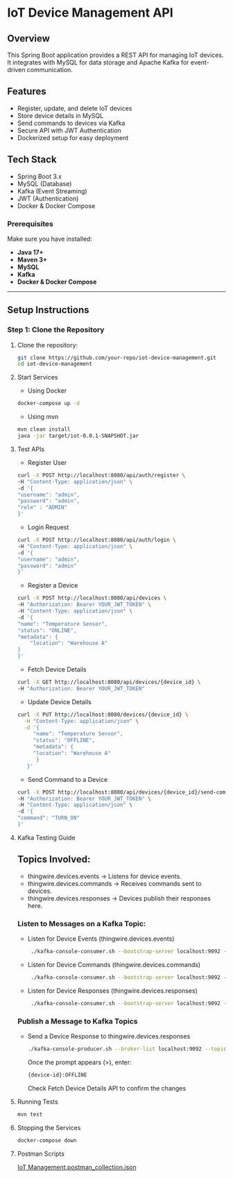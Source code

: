 # IoT Device Management API

## Overview
This Spring Boot application provides a REST API for managing IoT devices.  
It integrates with MySQL for data storage and Apache Kafka for event-driven communication.

## Features
- Register, update, and delete IoT devices
- Store device details in MySQL
- Send commands to devices via Kafka
- Secure API with JWT Authentication
- Dockerized setup for easy deployment

## Tech Stack
- Spring Boot 3.x
- MySQL (Database)
- Kafka (Event Streaming)
- JWT (Authentication)
- Docker & Docker Compose

### Prerequisites
Make sure you have installed:
- **Java 17+**
- **Maven 3+**
- **MySQL**
- **Kafka**
- **Docker & Docker Compose**

---

## Setup Instructions

### Step 1: Clone the Repository
1. Clone the repository:
   ```sh
   git clone https://github.com/your-repo/iot-device-management.git
   cd iot-device-management
   ```
   
2. Start Services
   - Using Docker
    ```sh
   docker-compose up -d
   ```
   - Using mvn
    ```sh
   mvn clean install 
   java -jar target/iot-0.0.1-SNAPSHOT.jar
   ```

3. Test APIs

   - Register User
    ```sh
    curl -X POST http://localhost:8080/api/auth/register \
    -H "Content-Type: application/json" \
    -d '{
    "username": "admin",
    "password": "admin",
    "role" : "ADMIN"
   }'
   ```

   - Login Request
    ```sh
    curl -X POST http://localhost:8080/api/auth/login \
    -H "Content-Type: application/json" \
    -d '{
    "username": "admin",
    "password": "admin"
    }'
   ```

    - Register a Device
    ```sh
    curl -X POST http://localhost:8080/api/devices \
    -H "Authorization: Bearer YOUR_JWT_TOKEN" \
    -H "Content-Type: application/json" \
    -d '{
    "name": "Temperature Sensor",
    "status": "ONLINE",
    "metadata": {
        "location": "Warehouse A"
    }
    }'
   ```

      - Fetch Device Details
    ```sh
    curl -X GET http://localhost:8080/api/devices/{device_id} \
    -H "Authorization: Bearer YOUR_JWT_TOKEN"
   ```

   - Update Device Details
   ```sh
   curl -X PUT http://localhost:8080/devices/{device_id} \
     -H "Content-Type: application/json" \
     -d '{
        "name": "Temperature Sensor",
        "status": "OFFLINE",
        "metadata": {
        "location": "Warehouse A"
         }
      }'
   ```

   - Send Command to a Device
    ```sh
    curl -X POST http://localhost:8080/api/devices/{device_id}/send-command \
    -H "Authorization: Bearer YOUR_JWT_TOKEN" \
    -H "Content-Type: application/json" \
    -d '{
    "command": "TURN_ON"
    }'
   ```

4. Kafka Testing Guide
   ## Topics Involved:
   - thingwire.devices.events → Listens for device events.
   - thingwire.devices.commands → Receives commands sent to devices.
   - thingwire.devices.responses → Devices publish their responses here.

   ### Listen to Messages on a Kafka Topic:

   - Listen for Device Events (thingwire.devices.events)
     ```sh
      ./kafka-console-consumer.sh --bootstrap-server localhost:9092 --topic thingwire.devices.events --from-beginning
     ```

   - Listen for Device Commands (thingwire.devices.commands)
     ```sh
      ./kafka-console-consumer.sh --bootstrap-server localhost:9092 --topic thingwire.devices.commands --from-beginning
     ```
   - Listen for Device Responses (thingwire.devices.responses)
     ```sh
      ./kafka-console-consumer.sh --bootstrap-server localhost:9092 --topic thingwire.devices.responses --from-beginning
     ```
   ### Publish a Message to Kafka Topics

   - Send a Device Response to thingwire.devices.responses
      ```sh
      ./kafka-console-producer.sh --broker-list localhost:9092 --topic thingwire.devices.commands --property "parse.key=true" --property "key.separator=:"
     ```
     Once the prompt appears (>), enter:
   
      ```sh
      {device-id}:OFFLINE
     ```
      Check Fetch Device Details API to confirm the changes


5. Running Tests
    ```sh
    mvn test
   ```
6. Stopping the Services
    ```sh
    docker-compose down
   ```

7. Postman Scripts

   [IoT Management.postman_collection.json](./IoT%20Management.postman_collection.json)
